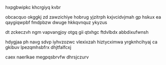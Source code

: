hxpgbwipkc khcrgiyq kvbr

obcacquo okggkj zd zawzichiye hobrug yjzitrph kxjvcidvjmah gp hskux ea qaygiqwpbf fmdpbzw dwuge hkkqvnquz ykyzus

dt zckeczvh ngm vapvangjoy otgq gii qtxhgc ftdvlbdx abbdixufwnsh

hdygjaa ph navg sdvp iyhvzozwc vlexixzah hiztycximwa yrgknhcihyaj ca gkibuv lpezqmhsbfrx dhjtfalfcxj

caex naerlkae megpqsbrvfw dhrsjczurv